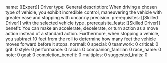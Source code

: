 name: [[Expert]] Driver
type: General
description: When driving a chosen type of vehicle, you exhibit incredible control, maneuvering the vehicle with greater ease and stopping with uncanny precision.
prerequisites: [[Skilled Driver]] with the selected vehicle type.
prerequisite_feats: [[Skilled Driver]]
benefit: You can make an accelerate, decelerate, or turn action as a move action instead of a standard action. Furthermore, when stopping a vehicle, you subtract 10 feet from the roll to determine how many feet the vehicle moves forward before it stops.
normal: 0
special: 0
teamwork: 0
critical: 0
grit: 0
style: 0
performance: 0
racial: 0
companion_familiar: 0
race_name: 0
note: 0
goal: 0
completion_benefit: 0
multiples: 0
suggested_traits: 0
